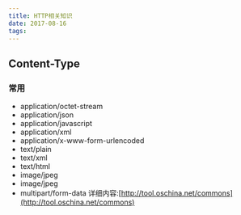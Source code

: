 ```yaml
---
title: HTTP相关知识
date: 2017-08-16
tags:
---
```



## Content-Type
### 常用
- application/octet-stream
- application/json
- application/javascript
- application/xml
- application/x-www-form-urlencoded
- text/plain
- text/xml
- text/html
- image/jpeg
- image/jpeg
- multipart/form-data
详细内容:[http://tool.oschina.net/commons](http://tool.oschina.net/commons)